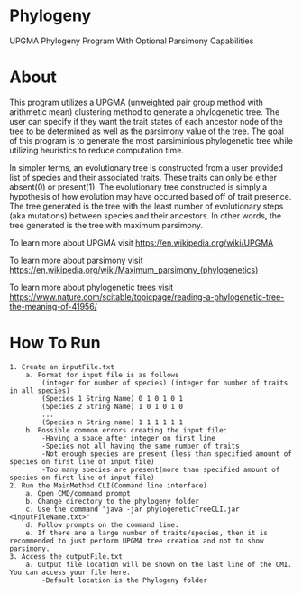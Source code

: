 # Phylogeny
UPGMA Phylogeny Program With Optional Parsimony Capabilities
# About
  This program utilizes a UPGMA (unweighted pair group method with arithmetic mean) clustering method to generate a phylogenetic tree.
  The user can specify if they want the trait states of each ancestor node of the tree to be determined as well as the parsimony value of the tree.
The goal of this program is to generate the most parsiminious phylogenetic tree while utilizing heuristics to reduce computation time.
  
  In simpler terms, an evolutionary tree is constructed from a user provided list of species and their associated traits.
  These traits can only be either absent(0) or present(1).
  The evolutionary tree constructed is simply a hypothesis of how evolution may have occurred based off of trait presence.
  The tree generated is the tree with the least number of evolutionary steps (aka mutations) between species and their ancestors.
  In other words, the tree generated is the tree with maximum parsimony.
  
  To learn more about UPGMA visit https://en.wikipedia.org/wiki/UPGMA
  
  To learn more about parsimony visit https://en.wikipedia.org/wiki/Maximum_parsimony_(phylogenetics)
  
  To learn more about phylogenetic trees visit https://www.nature.com/scitable/topicpage/reading-a-phylogenetic-tree-the-meaning-of-41956/
  # How To Run
	1. Create an inputFile.txt
		a. Format for input file is as follows
			(integer for number of species) (integer for number of traits in all species)
			(Species 1 String Name) 0 1 0 1 0 1 
			(Species 2 String Name) 1 0 1 0 1 0
			...
			(Species n String name) 1 1 1 1 1 1
		b. Possible common errors creating the input file:
			-Having a space after integer on first line
			-Species not all having the same number of traits
			-Not enough species are present (less than specified amount of species on first line of input file)
			-Too many species are present(more than specified amount of species on first line of input file)
	2. Run the MainMethod CLI(Command line interface)
		a. Open CMD/command prompt
		b. Change directory to the phylogeny folder
		c. Use the command "java -jar phylogeneticTreeCLI.jar <inputFileName.txt>"
		d. Follow prompts on the command line.
		e. If there are a large number of traits/species, then it is recommended to just perform UPGMA tree creation and not to show parsimony.
	3. Access the outputFile.txt
		a. Output file location will be shown on the last line of the CMI. You can access your file here.
			-Default location is the Phylogeny folder
  
